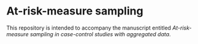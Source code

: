 # At-risk-measure sampling
This repository is intended to accompany the manuscript entitled *At-risk-measure sampling in case-control studies with aggregated data*.


